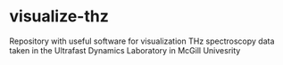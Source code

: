 # visualize-thz
Repository with useful software for visualization THz spectroscopy data taken in the Ultrafast Dynamics Laboratory in McGill Univesrity
